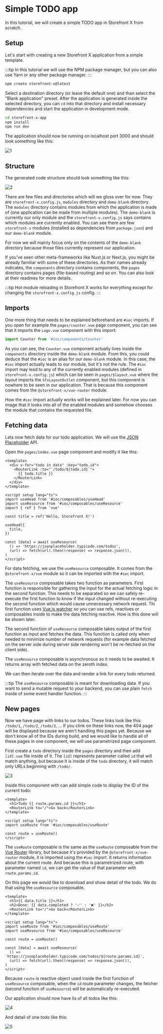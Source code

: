 # Simple TODO app

In this tutorial, we will create a simple TODO app in Storefront X from scratch.

## Setup

Let's start with creating a new Storefront X application from a simple template.

:::tip
In this tutorial we will use the NPM package manager, but you can also use Yarn or any other package manager.
:::

```sh
npm create storefront-x@latest
```

Select a destination directory (or leave the default one) and than select the "Blank application" preset. After the application is generated inside the selected directory, you can `cd` into that directory and install necessary dependencies and start the application in development mode.

```sh
cd storefront-x-app
npm install
npm run dev
```

The application should now be running on localhost port 3000 and should look something like this:

![1](../assets/simple-todo-app/1.png)

## Structure

The generated code structure should look something like this:

![2](../assets/simple-todo-app/2.png)

There are few files and directories which will we gloss over for now. They are `storefront-x.config.js`, `modules` directory and `demo-blank` directory. The `modules` directory contains modules from which the application is made of (one application can be made from multiple modules). The `demo-blank` is currently our only module and the `storefront-x.config.js` says contains which modules are currently enabled. You can see there are few `storefront-x` modules (installed as dependencies from `package.json`) and our `demo-blank` module.

For now we will mainly focus only on the contents of the `demo-blank` directory because those files currently represent our application.

If you've seen other meta-frameworks like Nuxt.js or Next.js, you might be already familiar with some of these directories. As their names already indicates, the `components` directory contains components, the `pages` directory contains pages (file-based routing) and so on. You can also look at their readmes for more details.

:::tip
Hot module reloading in Storefront X works for everything except for changing the `storefront-x.config.js` config.
:::

## Imports

One more thing that needs to be explained beforehand are `#ioc` imports. If you open for example the `pages/counter.vue` page component, you can see that it imports the `Logo.vue` component with this import:

```js
import Counter from '#ioc/components/Counter'
```

As you can see, the `Counter.vue` component actually lives inside the `components` directory inside the `demo-blank` module. From this, you could deduce that the `#ioc` is an alias for our `demo-blank` module. In this case, the `#ioc` import actually leads to our module, but it's not the rule. The `#ioc` import may lead to any of the currently enabled modules (defined in `storefront-x.config.js`) which can be seen in `pages/$layout.vue` where the layout imports the `SfxLayoutOutlet` component, but this component is nowhere to be seen in our application. That is because this component comes from the `@storefront-x/vue-router` module.

How the `#ioc` import actually works will be explained later. For now you can image that it looks into all of the enabled modules and somehow chooses the module that contains the requested file.

## Fetching data

Lets now fetch data for our todo application. We will use the [JSON Placeholder](https://jsonplaceholder.typicode.com/) API.

Open the `pages/index.vue` page component and modify it like this:

```vue
<template>
  <div v-for="todo in data" :key="todo.id">
    <RouterLink :to="`/todo/${todo.id}`">
      {{ todo.title }}
    </RouterLink>
  </div>
</template>

<script setup lang="ts">
import useHead from '#ioc/composables/useHead'
import useResource from '#ioc/composables/useResource'
import { ref } from 'vue'

const title = ref('Hello, Storefront X!')

useHead({
  title,
})

const [data] = await useResource(
  () => 'https://jsonplaceholder.typicode.com/todos',
  (url) => fetch(url).then((response) => response.json()),
)
</script>
```

For data fetching, we use the `useResource` composable. It comes from the `@storefront-x/vue` module so it can be imported with the `#ioc` import.

The `useResource` composable takes two function as parameters. First function is responsible for gathering the input for the actual fetching logic in the second function. This needs to be separated so we can safely re-execute the first function to know if the input changed without re-executing the second function which would cause unnecessary network request. Thi first function uses [Vue.js watcher](https://vuejs.org/guide/essentials/watchers.html) so you can use refs, reactives or composables inside to make the data fetching reactive. How is this done will be shown later.

The second function of `useResource` composable takes output of the first function as input and fetches the data. This function is called only when needed to minimize number of network requests (for example data fetched on the server side during server side rendering won't be re-fetched on the client side).

The `useResource` composable is asynchronous so it needs to be awaited. It returns array with fetched data on the zeroth index.

We can then iterate over the data and render a link for every todo returned.

:::tip
The `useResource` composable is meant for downloading data. If you want to send a mutable request to your backend, you can use plain `fetch` inside of some event handler function.
:::

## New pages

Now we have page with links to our todos. These links look like this: `/todo/1`, `/todo/2`, `/todo/3`, ... If you clink on these links now, the 404 page will be displayed because we aren't handling this pages yet. Because we don't know all of the IDs during build, and we would like to handle all of these pages in one component, we will use parametrized page component.

First create a `todo` directory inside the `pages` directory and then add `[id].vue` file inside of it. The `[id]` represents parameter called `id` that will match anything, but because it is inside of the `todo` directory, it will match only URLs beginning with `/todo/`.

![3](../assets/simple-todo-app/3.png)

Inside this component with can add simple code to display the ID of the current todo:

```vue
<template>
  <h1>Todo {{ route.params.id }}</h1>
  <RouterLink to="/">Go back</RouterLink>
</template>

<script setup lang="ts">
import useRoute from '#ioc/composables/useRoute'

const route = useRoute()
</script>
```

The `useRoute` composable is the same as the `useRoute` composable from the [Vue Router](https://router.vuejs.org) library, but because it's provided by the `@storefront-x/vue-router` module, it is imported using the `#ioc` import. It returns information about the current route. And because this is parametrized route, with parameter named `id`, we can get the value of that parameter with `route.params.id`.

On this page we would like to download and show detail of the todo. We do that using the `useResource` composable.

```vue
<template>
  <h1>{{ data.title }}</h1>
  <h2>Done: {{ data.completed ? '✅' : '❌' }}</h2>
  <RouterLink to="/">Go back</RouterLink>
</template>

<script setup lang="ts">
import useRoute from '#ioc/composables/useRoute'
import useResource from '#ioc/composables/useResource'

const route = useRoute()

const [data] = await useResource(
  () => `https://jsonplaceholder.typicode.com/todos/${route.params.id}`,
  (url) => fetch(url).then((response) => response.json()),
)
</script>
```

Because `route` is reactive object used inside the first function of `useResource` composable, when the `id` route parameter changes, the fetcher (second function of `useResource`) will be automatically re-executed.

Our application should now have lis of all todos like this:

![4](../assets/simple-todo-app/4.png)

And detail of one todo like this:

![5](../assets/simple-todo-app/5.png)
